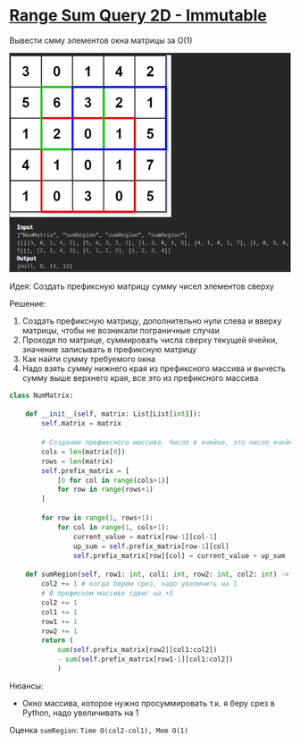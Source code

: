 # [Range Sum Query 2D - Immutable](https://leetcode.com/problems/range-sum-query-2d-immutable/)

Вывести смму элементов окна матрицы за O(1)

![img.png](img.png)

Идея: Создать префиксную матрицу сумму чисел элементов сверху

Решение:
1. Создать префиксную матрицу, дополнительно нули слева и вверху матрицы, чтобы не возникали пограничные случаи
2. Проходя по матрице, суммировать числа сверху текущей ячейки, значение записывать в префиксную матрицу
3. Как найти сумму требуемого окна
4. Надо взять сумму нижнего края из префиксного массива и вычесть сумму выше верхнего края, все это из префиксного массива

```python
class NumMatrix:

    def __init__(self, matrix: List[List[int]]):
        self.matrix = matrix

        # Создание префиксного массива. Число в ячейке, это число ячейки плюс сумма всех сверху
        cols = len(matrix[0])
        rows = len(matrix)
        self.prefix_matrix = [
	        [0 for col in range(cols+1)] 
	        for row in range(rows+1)
	    ]

        for row in range(1, rows+1):
            for col in range(1, cols+1):
                current_value = matrix[row-1][col-1]
                up_sum = self.prefix_matrix[row-1][col]
                self.prefix_matrix[row][col] = current_value + up_sum

    def sumRegion(self, row1: int, col1: int, row2: int, col2: int) -> int:
        col2 += 1 # когда берем срез, надо увеличить на 1
        # В префисном массиве сдвиг на +1
        col2 += 1 
        col1 += 1
        row1 += 1
        row2 += 1
        return (
            sum(self.prefix_matrix[row2][col1:col2]) 
            - sum(self.prefix_matrix[row1-1][col1:col2])
            )
```
Нюансы:
- Окно массива, которое нужно просуммировать т.к. я беру срез в Python, надо увеличивать на 1

Оценка `sumRegion`:  `Time O(col2-col1), Mem O(1)`
